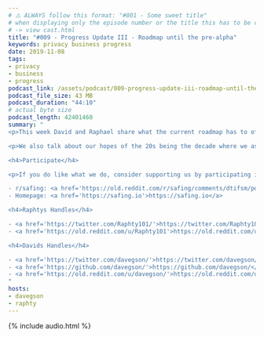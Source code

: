 ```yaml
---
# ⚠️ ALWAYS follow this format: "#001 - Some sweet title"
# when displaying only the episode number or the title this has to be constant
# -> view cast.html
title: "#009 - Progress Update III - Roadmap until the pre-alpha"
keywords: privacy business progress
date: 2019-11-08
tags:
- privacy
- business
- progress
podcast_link: /assets/podcast/009-progress-update-iii-roadmap-until-the-pre-alpha.mp3
podcast_file_size: 43 MB
podcast_duration: "44:10"
# actual byte size
podcast_length: 42401460
summary: "
<p>This week David and Raphael share what the current roadmap has to offer. The big milestone is the release of the Safing Privacy Network (pre-alpha) in March. But there are a lot of things happening until then. Our Crowdfunding Campaign will launch on 02.01.2020. We discuss all of the things that need to happen in preparation for that - spoiler: it's a lot ;)</p>

<p>We also talk about our hopes of the 20s being the decade where we as a society can turn the Internet around. Enjoy and thank you for listening!</p>

<h4>Participate</h4>

<p>If you do like what we do, consider supporting us by participating in our reddit:</p>

- r/safing: <a href='https://old.reddit.com/r/safing/comments/dtifsm/podcast_009_progress_update_iii_roadmap_until_the/'>this episodes reddit thread</a><br/>
- Homepage: <a href='https://safing.io'>https://safing.io</a>

<h4>Raphtys Handles</h4>

- <a href='https://twitter.com/Raphty101/'>https://twitter.com/Raphty101/</a><br/>
- <a href='https://old.reddit.com/u/Raphty101'>https://old.reddit.com/u/Raphty101</a><br/>

<h4>Davids Handles</h4>

- <a href='https://twitter.com/davegson/'>https://twitter.com/davegson/</a><br/>
- <a href='https://github.com/davegson/'>https://github.com/davegson/</a><br/>
- <a href='https://old.reddit.com/u/davegson/'>https://old.reddit.com/u/davegson/</a><br/>
"
hosts:
- davegson
- raphty
---
```


{% include audio.html %}
